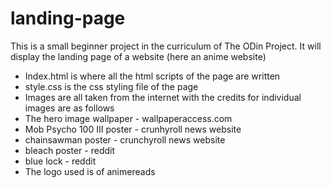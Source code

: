 # landing-page

This is a small beginner project in the curriculum of The ODin Project. It will display the landing page of a website (here an anime website)

- Index.html is where all the html scripts of the page are written
- style.css is the css styling file of the page
- Images are all taken from the internet with the credits for individual images are as follows
- The hero image wallpaper - wallpaperaccess.com
- Mob Psycho 100 III poster - crunhyroll news website
- chainsawman poster - crunchyroll news website
- bleach poster - reddit
- blue lock - reddit
- The logo used is of animereads 